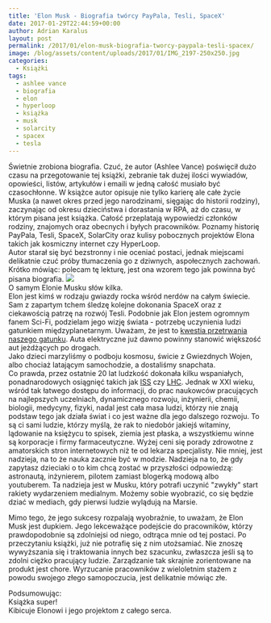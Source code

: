 ```yaml
---
title: 'Elon Musk - Biografia twórcy PayPala, Tesli, SpaceX'
date: 2017-01-29T22:44:59+00:00
author: Adrian Karalus
layout: post
permalink: /2017/01/elon-musk-biografia-tworcy-paypala-tesli-spacex/
image: /blog/assets/content/uploads/2017/01/IMG_2197-250x250.jpg
categories:
  - Książki
tags:
  - ashlee vance
  - biografia
  - elon
  - hyperloop
  - książka
  - musk
  - solarcity
  - spacex
  - tesla
---
```

Świetnie zrobiona biografia. Czuć, że autor (Ashlee Vance) poświęcił dużo czasu na przegotowanie tej książki, zebranie tak dużej ilości wywiadów, opowieści, listów, artykułów i emaili w jedną całość musiało być czasochłonne. W książce autor opisuje nie tylko karierę ale całe życie Muska (a nawet okres przed jego narodzinami, sięgając do historii rodziny), zaczynając od okresu dzieciństwa i dorastania w RPA, aż do czasu, w którym pisana jest książka. Całość przeplatają wypowiedzi członków rodziny, znajomych oraz obecnych i byłych pracowników. Poznamy historię PayPala, Tesli, SpaceX, SolarCity oraz kulisy pobocznych projektów Elona takich jak kosmiczny internet czy HyperLoop.  
Autor starał się być bezstronny i nie oceniać postaci, jednak miejscami delikatnie czuć próby tłumaczenia go z dziwnych, aspołecznych zachowań. Krótko mówiąc: polecam tę lekturę, jest ona wzorem tego jak powinna być pisana biografia. ![](/blog/assets/content/uploads/2017/01/IMG_2197.jpg)  
O samym Elonie Musku słów kilka.  
Elon jest kimś w rodzaju gwiazdy rocka wśród nerdów na całym świecie. Sam z zapartym tchem śledzę kolejne dokonania SpaceX oraz z ciekawością patrzę na rozwój Tesli. Podobnie jak Elon jestem ogromnym fanem Sci-Fi, podzielam jego wizję świata - potrzebę uczynienia ludzi gatunkiem międzyplanetarnym. Uważam, że jest to [kwestia przetrwania naszego gatunku](https://www.youtube.com/watch?v=2W0QkV-Noy0). Auta elektryczne już dawno powinny stanowić większość aut jeżdżących po drogach.  
Jako dzieci marzyliśmy o podboju kosmosu, świcie z Gwiezdnych Wojen, albo chociaż latającym samochodzie, a dostaliśmy snapchata.  
Co prawda, przez ostatnie 20 lat ludzkość dokonała kilku wspaniałych, ponadnarodowych osiągnięć takich jak [ISS](https://pl.wikipedia.org/wiki/Mi%C4%99dzynarodowa_Stacja_Kosmiczna) czy [LHC](pl.wikipedia.org/wiki/Wielki_Zderzacz_Hadron%C3%B3w). Jednak w XXI wieku, wśród tak łatwego dostępu do informacji, do prac naukowców pracujących na najlepszych uczelniach, dynamicznego rozwoju, inżynierii, chemii, biologii, medycyny, fizyki, nadal jest cała masa ludzi, którzy nie znają podstaw tego jak działa świat i co jest ważne dla jego dalszego rozwoju. To są ci sami ludzie, którzy myślą, że rak to niedobór jakiejś witaminy, lądowanie na księżycu to spisek, ziemia jest płaska, a wszystkiemu winne są korporacje i firmy farmaceutyczne. Wyżej ceni się porady zdrowotne z amatorskich stron internetowych niż te od lekarza specjalisty. Nie mniej, jest nadzieja, na to że nauka zacznie być w modzie. Nadzieja na to, że gdy zapytasz dzieciaki o to kim chcą zostać w przyszłości odpowiedzą: astronautą, inżynierem, pilotem zamiast blogerką modową albo youtuberem. Ta nadzieja jest w Musku, który potrafi uczynić "zwykły" start rakiety wydarzeniem medialnym. Możemy sobie wyobrazić, co się będzie dziać w mediach, gdy pierwsi ludzie wylądują na Marsie.

Mimo tego, że jego sukcesy rozpalają wyobraźnie, to uważam, że Elon Musk jest dupkiem. Jego lekceważące podejście do pracowników, którzy prawdopodobnie są zdolniejsi od niego, odtrąca mnie od tej postaci. Po przeczytaniu książki, już nie potrafię się z nim utożsamiać. Nie znoszę wywyższania się i traktowania innych bez szacunku, zwłaszcza jeśli są to zdolni ciężko pracujący ludzie. Zarządzanie tak skrajnie zorientowane na produkt jest chore. Wyrzucanie pracowników z wieloletnim stażem z powodu swojego złego samopoczucia, jest delikatnie mówiąc złe.

Podsumowując:  
Książka super!  
Kibicuje Elonowi i jego projektom z całego serca.